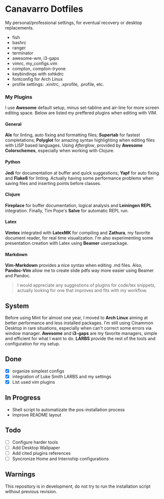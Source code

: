 # Canavarro Dotfiles

My personal/professional settings, for eventual recovery or desktop replacements.

* fish
* bashrc
* ranger
* terminator
* awesome-wm, i3-gaps
* vimrc, my_configs.vim
* compton, compton-tryone
* keybindings with sxhkdrc
* fontconfig for Arch Linux
* profile settings: .xinitrc, .xprofile, .profile, etc.

### My Plugins

I use **Awesome** default setup, minus set-tabline and air-line for more screen editing space. Below are listed my preffered plugins when editing with VIM.

#### General
**Ale** for linting, auto fixing and formatting files; **Supertab** for fastest completations; **Polyglot** for amazing syntax highlighting when editing files with LISP based languages. Using _Afterglow_, provided by **Awesome Colorschemes**, especially when working with Clojure.
#### Python
**Jedi** for documentation at buffer and quick suggestions; **Yapf** for auto fixing and **Flake8** for linting. Actually having some performance problems when saving files and inserting points before classes.
#### Clojure 
**Fireplace** for buffer documentation, logical analysis and **Leiningen REPL** integration. Finally, Tim Pope's **Salve** for automatic REPL run.
#### Latex 
**Vimtex** integrated with **LatexMK** for compiling and **Zathura**, my favorite document reader, for real time visualization. I'm also experimenting some presentation creation with Latex using **Beamer** userpackage.
#### Markdown
**Vim-Markdown** provides a nice syntax when editing .md files. Also, **Pandoc-Vim** allow me to create slide pdfs way more easier using Beamer and Pandoc.

> I would appreciate any suggestions of plugins for code/tex snippets, actually looking for one that improves and fits with my workflow.

## System
Before using Mint for almost one year, I moved to **Arch Linux** aiming at better performance and less installed packages. I'm still using Cinammon Desktop in rare situations, especially when can't correct some errors via window manager. **Awesome** and **i3-gaps** are my favorite managers, simple and efficient for what I want to do. **LARBS** provide the rest of the tools and configuration for my setup.

## Done
- [x] organize simplest configs
- [x] integration of Luke Smith LARBS and my settings
- [x] List used vim plugins

## In Progress
- Shell script to automatizate the pos-installation process
- Improve README layout
## Todo
- [ ] Configure harder tools
- [ ] Add Desktop Wallpaper
- [ ] Add cited plugins references
- [ ] Syncronize Home and Internship configurations

## Warnings
This repository is in development, do not try to run the installation script without previous revision.
